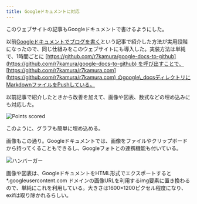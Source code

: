 ```yaml
---
title: Googleドキュメントに対応
---
```

このウェブサイトの記事もGoogleドキュメントで書けるようにした。

以前[Googleドキュメントでブログを書く](https://r7kamura.com/articles/2022-04-30-google-docs-for-blogging)という記事で紹介した方法が実用段階になったので、同じ仕組みをこのウェブサイトにも導入した。実装方法は単純で、1時間ごとに [https://github.com/r7kamura/google-docs-to-github](https://github.com/r7kamura/google-docs-to-github) を呼び出すことで、 [https://github.com/r7kamura/r7kamura.com](https://github.com/r7kamura/r7kamura.com) のgoogle\_docsディレクトリにMarkdownファイルをPushしている。

以前記事で紹介したときから改善を加えて、画像や図表、数式などの埋め込みにも対応した。

![](https://lh3.googleusercontent.com/docs/ADP-6oGBAxDaNpDIQaasUA5AgBfasWtvsUUBsPNgPZi2MfVDSqwSnTxExio2u6AVuJaK6TKEFLF_z8aJpiIsmwOH18MsXpaJTgrMqish7d2Na6yqIP4yophwOmaiKRYGv_AWBDtCiBnr7ZUuKLC_sy1jP8mMi-KZop4LN9Z4nqiajzLsDQENnf3VOjA1LbO5qjtiTm483f1IjcuqsqFEFw2_xfTFBs8orQXhBaB4q_t8-LkBqOwckNNtPLw7hRjQ4sl7XskYzhlwRdd62099ChxJ311lFBysGZA2V7dSZ0HiCI7cy6rEq-x7FbLN634MOIHNnolNOxVw-ivfl4lUWgqdZGTc-MBatPgwgho4EAafFyqJzorYKiRJ7XUJTRWeAja7To2qQh-2SEPZjkOy2W-laMnlVtbaTWi9V8RK4MKzMvF6SFF8yyOEr7s0xfuDE3OR8hq-54OyNntKhtwMJpUF-X7zjldTBGSjOq092S4iRXGc3uty9ZQbhV0MJv2Wu81QJ2VJjtBgQ4AHR8tBi-bWqpb3datwq3qT1i-6uuboNTQQ_o-uOY99plECkWNZAvjx-whXY81fXMQRlWgTD8WJq9Eo4J-vIUrinnnIxaIjKCpNq2KfczYhcDSHwkx6So40f2j1mHrhALi25JVrgJQkYZBOPsmtTDehpQNZYOuWxw9CsZpDAcHJeOPd_EsJUBLunpMcnCjjLBNdhi6uZqLFLIc3EEsxgt0VbhiEYLIcwjnpkUF12AotbV-vDhEyzZoHDl43-tuHCa4-eej-X0kImpsYQlGzmiedhRcPgSVSmki2w5mcS4a-V5NXH-kZ8fQui-zsbhk_HSHl4M5ioL1vOmiS_fMP8VY-hM0YEgKfUJVU0AasVjdhJX9t38tGhldUAGemQSIobjmKwQnUR-Wj8ffPC6ApCeJhOH4PB_y-Xi2XfnlCA3oCx2AClJpnPR9USEkXMmhpXQK8bvgG7BrKo5ByHHMkMfX7Ni_0zXNRXi7ZaDb1H2UwwVitAHC4IyX1ElbrOCSa8nbCBNZGFK9mrBoPbcPcOisi02yeJBfMdGzxOHkTVSRJpuLBQRZhvoeeqbpEeKdtncV-DWnXSNzJaTR7L_1M3YR18m_LJpV-P4T0iT2loZh0Fy4be4DcvWKNvqPmkrSD2S3Qs7dtFadF0uug1Yvkcqy_TbWnCp36LifQDPwtCJyi49-HqRlYm7bjfNgTbG8m2-junQ9Cu01X2vLjmjgMQpr6knzpG9oBPDc__D0_ "Points scored")

このように、グラフも簡単に埋め込める。

画像もこの通り。Googleドキュメントでは、画像をファイルやクリップボードから持ってくることもできるし、Googleフォトとの連携機能も付いている。

![](https://lh3.googleusercontent.com/docs/ADP-6oEm8fnLnNBjgZNSwOSAS-ymM6aQYYniluxE1ynML2sZGYj-bsrPJP7q4OSFOa74x37whRyryZwA_NzQamQuYxvg2GEFG59GH5zYjvDR8tP2_GRdB44oOPIzlko3J6Br38BDe942IgfazyCEn7Ep9nzBepH5Q_zlZJ9vrO9isT4XtnlybZlm6LS_wlHiT3nH_o0-NE9H6f4etFGoPN0BUlTuBXofaYx2e5yaTIYK_kqhqSXtdF73M9kbdC5ZEl0l2wCDf8IIu0eNf6QX-NmEj9V6pRse8JleCcnRiGN4g48ksaCj6PgddW9RIg9naWhYgHQjiCmUGx7hBgaYE73EBhtDzBk1EHX6VD-GrsYLh56GZxSZ-XbWFCuCM1BXNe7pW9tDzLcfjjlJKbTWJqZN8xQJkT4g3QsIiMmyiOeOqumgdJ-4YUr2hXhmdKkb-E4tOPlGMAbjZJ8bZwHkYUqGfjmB8T-HSBwUd1HODnfDo5Gr5lCxA-S4iWaNyrIYdRcmAqKYz_G6AovP5MYZe_FffGqBq6x8gZefCwn8RXGlc5kPBkk5WoGJ_8NojILabtdz7S5MhN33aMEYFvbWcf5O7ArziJQwnbRJFQnMSy5NYRhL_4iaSfw34BFWmt-uiRVz5Ki0_aR5dtSPKjcXHY9wIqH4RNc96iVTFCVL4gFpHVtcnyQREITeyPP2y7M8UMOyCaVtIpKCs783Q19oTAsqlqaCKzpzcDeu549owdSVXT5qctmHPleJ4X7KRuZiLWZnS6YJRR_j5jglSiezTpwrq0gmCGOx5eXD7jBM42dfrdH_2xny0EC2MYXwrQHdCKXCIf1KtKJQqcPNedQa4kUoxY0-LkNMZIwMcJPsCO4dEpGCz8plkt3MAabGBkeZAxQBX5gXf3JO0sL25RGJHbk27iNpMY9_aiXilglZnI6NRNpmL1VjqyUCdLD4eATVjaLSr9lnT4hy8BhHw-HAomDRalxvS1sIhzCZNJz9O1jKTlcX9Y4Z23AinlQlwozTexr_boiBpW_Paamwzkd1NqrNoE1ZTUnjEAxdYYhaNOS2fcHNaSQ0VDqMgCqmJtnzYkzYfEfZh3d81oHv4B2GOEwni14224g4K_ay5SOXf8VuXnWDVpcw2ctSgbdrFlHfUGZLhxzTe9WQqP5nmASkr8kpKSERA3w6a3CiD8TkJ15tjxqJ_7XZyM-GZYHF_LudNb71ZTZjBMSIuAaocl74H1U3MOyNxFlVTkSBrLg70NoFQaTzIUpZ "ハンバーガー")

画像や図表は、GoogleドキュメントをHTML形式でエクスポートすると \*.googleusercontent.com ドメインの画像URLを利用するimg要素に置き換わるので、単純にこれを利用している。大きさは1600×1200ピクセル程度になり、exifは取り除かれるらしい。
